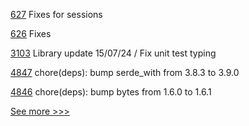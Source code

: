 
[627](https://github.com/hyperledger-labs/fabric-smart-client/pull/627) Fixes for sessions

[626](https://github.com/hyperledger-labs/fabric-smart-client/pull/626) Fixes

[3103](https://github.com/hyperledger/aries-cloudagent-python/pull/3103) Library update 15/07/24 / Fix unit test typing

[4847](https://github.com/hyperledger/iroha/pull/4847) chore(deps): bump serde_with from 3.8.3 to 3.9.0

[4846](https://github.com/hyperledger/iroha/pull/4846) chore(deps): bump bytes from 1.6.0 to 1.6.1


[See more >>>](https://start-here.hyperledger.org/pull-requests)
